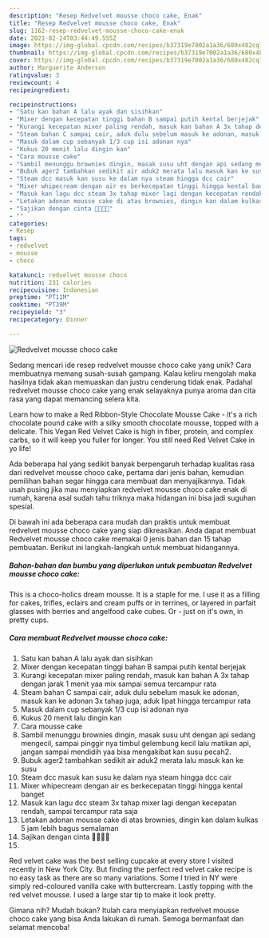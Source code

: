 ```yaml
---
description: "Resep Redvelvet mousse choco cake, Enak"
title: "Resep Redvelvet mousse choco cake, Enak"
slug: 1162-resep-redvelvet-mousse-choco-cake-enak
date: 2021-02-24T03:44:49.555Z
image: https://img-global.cpcdn.com/recipes/b37319e7002a1a36/680x482cq70/redvelvet-mousse-choco-cake-foto-resep-utama.jpg
thumbnail: https://img-global.cpcdn.com/recipes/b37319e7002a1a36/680x482cq70/redvelvet-mousse-choco-cake-foto-resep-utama.jpg
cover: https://img-global.cpcdn.com/recipes/b37319e7002a1a36/680x482cq70/redvelvet-mousse-choco-cake-foto-resep-utama.jpg
author: Marguerite Anderson
ratingvalue: 3
reviewcount: 4
recipeingredient:

recipeinstructions:
- "Satu kan bahan A lalu ayak dan sisihkan"
- "Mixer dengan kecepatan tinggi bahan B sampai putih kental berjejak"
- "Kurangi kecepatan mixer paling rendah, masuk kan bahan A 3x tahap dengan jarak 1 menit yaa mix sampai semua tercampur rata"
- "Steam bahan C sampai cair, aduk dulu sebelum masuk ke adonan, masuk kan ke adonan 3x tahap juga, aduk lipat hingga tercampur rata"
- "Masuk dalam cup sebanyak 1/3 cup isi adonan nya"
- "Kukus 20 menit lalu dingin kan"
- "Cara mousse cake"
- "Sambil menunggu brownies dingin, masak susu uht dengan api sedang mengecil, sampai pinggir nya timbul gelembung kecil lalu matikan api, jangan sampai mendidih yaa bisa mengakibat kan susu pecah2."
- "Bubuk ager2 tambahkan sedikit air aduk2 merata lalu masuk kan ke susu"
- "Steam dcc masuk kan susu ke dalam nya steam hingga dcc cair"
- "Mixer whipecream dengan air es berkecepatan tinggi hingga kental banget"
- "Masuk kan lagu dcc steam 3x tahap mixer lagi dengan kecepatan rendah, sampai tercampur rata saja"
- "Letakan adonan mousse cake di atas brownies, dingin kan dalam kulkas 5 jam lebih bagus semalaman"
- "Sajikan dengan cinta 💚💚💚💚"
- ""
categories:
- Resep
tags:
- redvelvet
- mousse
- choco

katakunci: redvelvet mousse choco 
nutrition: 231 calories
recipecuisine: Indonesian
preptime: "PT11M"
cooktime: "PT39M"
recipeyield: "3"
recipecategory: Dinner

---
```



![Redvelvet mousse choco cake](https://img-global.cpcdn.com/recipes/b37319e7002a1a36/680x482cq70/redvelvet-mousse-choco-cake-foto-resep-utama.jpg)

Sedang mencari ide resep redvelvet mousse choco cake yang unik? Cara membuatnya memang susah-susah gampang. Kalau keliru mengolah maka hasilnya tidak akan memuaskan dan justru cenderung tidak enak. Padahal redvelvet mousse choco cake yang enak selayaknya punya aroma dan cita rasa yang dapat memancing selera kita.

Learn how to make a Red Ribbon-Style Chocolate Mousse Cake - it&#39;s a rich chocolate pound cake with a silky smooth chocolate mousse, topped with a delicate. This Vegan Red Velvet Cake is high in fiber, protein, and complex carbs, so it will keep you fuller for longer. You still need Red Velvet Cake in yo life!

Ada beberapa hal yang sedikit banyak berpengaruh terhadap kualitas rasa dari redvelvet mousse choco cake, pertama dari jenis bahan, kemudian pemilihan bahan segar hingga cara membuat dan menyajikannya. Tidak usah pusing jika mau menyiapkan redvelvet mousse choco cake enak di rumah, karena asal sudah tahu triknya maka hidangan ini bisa jadi suguhan spesial.


Di bawah ini ada beberapa cara mudah dan praktis untuk membuat redvelvet mousse choco cake yang siap dikreasikan. Anda dapat membuat Redvelvet mousse choco cake memakai 0 jenis bahan dan 15 tahap pembuatan. Berikut ini langkah-langkah untuk membuat hidangannya.

<!--inarticleads1-->

##### Bahan-bahan dan bumbu yang diperlukan untuk pembuatan Redvelvet mousse choco cake:



This is a choco-holics dream mousse. It is a staple for me. I use it as a filling for cakes, trifles, eclairs and cream puffs or in terrines, or layered in parfait glasses with berries and angelfood cake cubes. Or - just on it&#39;s own, in pretty cups. 

<!--inarticleads2-->

##### Cara membuat Redvelvet mousse choco cake:

1. Satu kan bahan A lalu ayak dan sisihkan
1. Mixer dengan kecepatan tinggi bahan B sampai putih kental berjejak
1. Kurangi kecepatan mixer paling rendah, masuk kan bahan A 3x tahap dengan jarak 1 menit yaa mix sampai semua tercampur rata
1. Steam bahan C sampai cair, aduk dulu sebelum masuk ke adonan, masuk kan ke adonan 3x tahap juga, aduk lipat hingga tercampur rata
1. Masuk dalam cup sebanyak 1/3 cup isi adonan nya
1. Kukus 20 menit lalu dingin kan
1. Cara mousse cake
1. Sambil menunggu brownies dingin, masak susu uht dengan api sedang mengecil, sampai pinggir nya timbul gelembung kecil lalu matikan api, jangan sampai mendidih yaa bisa mengakibat kan susu pecah2.
1. Bubuk ager2 tambahkan sedikit air aduk2 merata lalu masuk kan ke susu
1. Steam dcc masuk kan susu ke dalam nya steam hingga dcc cair
1. Mixer whipecream dengan air es berkecepatan tinggi hingga kental banget
1. Masuk kan lagu dcc steam 3x tahap mixer lagi dengan kecepatan rendah, sampai tercampur rata saja
1. Letakan adonan mousse cake di atas brownies, dingin kan dalam kulkas 5 jam lebih bagus semalaman
1. Sajikan dengan cinta 💚💚💚💚
1. 


Red velvet cake was the best selling cupcake at every store I visited recently in New York City. But finding the perfect red velvet cake recipe is no easy task as there are so many variations. Some I tried in NY were simply red-coloured vanilla cake with buttercream. Lastly topping with the red velvet mousse. I used a large star tip to make it look pretty. 

Gimana nih? Mudah bukan? Itulah cara menyiapkan redvelvet mousse choco cake yang bisa Anda lakukan di rumah. Semoga bermanfaat dan selamat mencoba!
